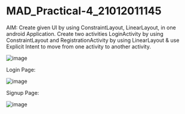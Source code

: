 # MAD_Practical-4_21012011145

AIM: Create given UI by using ConstraintLayout, LinearLayout, in one android Application.
Create two activities LoginActivity by using ConstraintLayout and RegistrationActivity by using LinearLayout & use Explicit Intent to move from one activity to another activity.

![image](https://github.com/Rohan3429/MAD_Practical-4_21012011103/assets/98172369/eba7cc81-c0f3-497f-bb84-f646f0e29507)

Login Page:

![image](https://github.com/Rohan3429/MAD_Practical-4_21012011103/assets/98172369/ebe6d8ec-3b94-43f3-8c0a-1c7aded3c863)

Signup Page:

![image](https://github.com/Rohan3429/MAD_Practical-4_21012011103/assets/98172369/7cf46dad-ba5b-4e12-8f0d-ffbe9c31b4c4)

